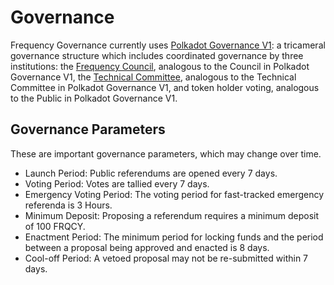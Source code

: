 # Governance

Frequency Governance currently uses [Polkadot Governance V1](https://wiki.polkadot.network/docs/learn/learn-governance): a tricameral governance structure which includes coordinated governance by three institutions: the [Frequency Council](https://dotapps-io.ipns.dweb.link?rpc=wss%3A%2F%2F1.rpc.frequency.xyz#/council), analogous to the Council in Polkadot Governance V1, the [Technical Committee](https://dotapps-io.ipns.dweb.link?rpc=wss%3A%2F%2F1.rpc.frequency.xyz#/techcomm), analogous to the Technical Committee in Polkadot Governance V1, and token holder voting, analogous to the Public in Polkadot Governance V1.

## Governance Parameters

These are important governance parameters, which may change over time.

- Launch Period: Public referendums are opened every 7 days.
- Voting Period: Votes are tallied every 7 days.
- Emergency Voting Period: The voting period for fast-tracked emergency referenda is 3 Hours.
- Minimum Deposit: Proposing a referendum requires a minimum deposit of 100 FRQCY.
- Enactment Period: The minimum period for locking funds and the period between a proposal being approved and enacted is 8 days.
- Cool-off Period: A vetoed proposal may not be re-submitted within 7 days.
